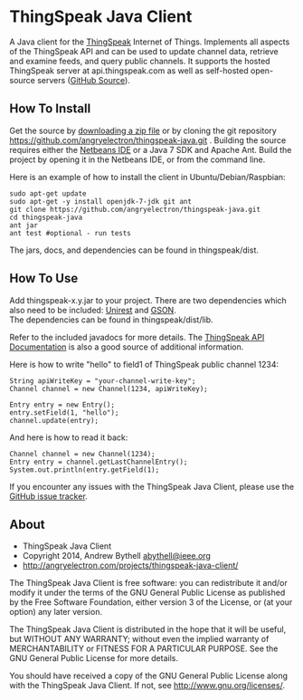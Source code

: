 ThingSpeak Java Client 
===
A Java client for the [ThingSpeak](http://thingspeak.com) Internet of 
Things.  Implements all aspects of the ThingSpeak API and can be used to 
update channel data, retrieve and examine feeds, and query public channels. 
It supports the hosted ThingSpeak server at api.thingspeak.com as well 
as self-hosted open-source servers ([GitHub Source](https://github.com/iobridge/thingspeak)). 

How To Install
---
Get the source by [downloading a zip file](https://github.com/angryelectron/thingspeak-java/archive/master.zip)
or by cloning the git repository https://github.com/angryelectron/thingspeak-java.git .
Building the source requires either the [Netbeans IDE](http://netbeans.org) or a 
Java 7 SDK and Apache Ant. Build the project by opening it in the Netbeans IDE, or from the command line.  

Here is an example of how to install the client in Ubuntu/Debian/Raspbian:

```
sudo apt-get update
sudo apt-get -y install openjdk-7-jdk git ant
git clone https://github.com/angryelectron/thingspeak-java.git
cd thingspeak-java
ant jar
ant test #optional - run tests 
```

The jars, docs, and dependencies can be found in thingspeak/dist.

How To Use
---
Add thingspeak-x.y.jar to your project.  There are two dependencies which
also need to be included: [Unirest](http://unirest.io) and 
[GSON](http://code.google.com/p/google-gson/).  
The dependencies can be found in thingspeak/dist/lib.

Refer to the included javadocs for more details.  The 
[ThingSpeak API Documentation](http://community.thingspeak.com/documentation/api/#thingspeak_api)
is also a good source of additional information.

Here is how to write "hello" to field1 of ThingSpeak public channel 1234:

```
String apiWriteKey = "your-channel-write-key";
Channel channel = new Channel(1234, apiWriteKey);

Entry entry = new Entry();
entry.setField(1, "hello");
channel.update(entry);
```

And here is how to read it back:

```
Channel channel = new Channel(1234);
Entry entry = channel.getLastChannelEntry();
System.out.println(entry.getField(1);
```

If you encounter any issues with the ThingSpeak Java Client, please use the [GitHub issue tracker](https://github.com/angryelectron/thingspeak-java/issues).


About
---
* ThingSpeak Java Client 
* Copyright 2014, Andrew Bythell <abythell@ieee.org>
* http://angryelectron.com/projects/thingspeak-java-client/
 
The ThingSpeak Java Client is free software: you can redistribute it and/or
modify it under the terms of the GNU General Public License as published by
the Free Software Foundation, either version 3 of the License, or (at your
option) any later version.

The ThingSpeak Java Client is distributed in the hope that it will be useful,
but WITHOUT ANY WARRANTY; without even the implied warranty of
MERCHANTABILITY or FITNESS FOR A PARTICULAR PURPOSE. See the GNU General
Public License for more details.

You should have received a copy of the GNU General Public License along with
the ThingSpeak Java Client. If not, see <http://www.gnu.org/licenses/>.

